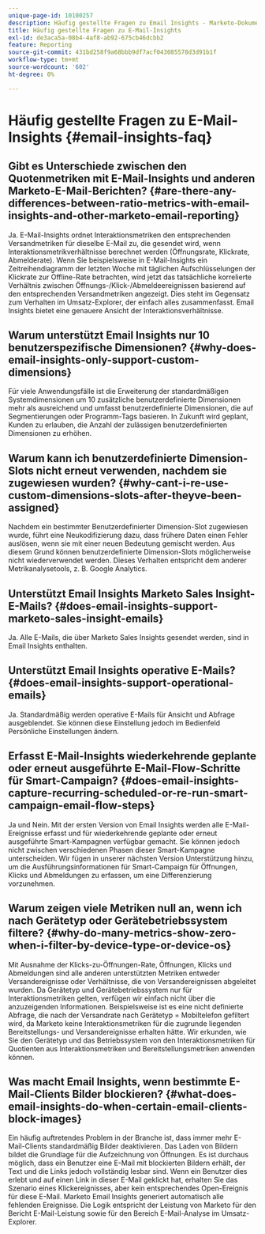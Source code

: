 ```yaml
---
unique-page-id: 10100257
description: Häufig gestellte Fragen zu Email Insights - Marketo-Dokumente - Produktdokumentation
title: Häufig gestellte Fragen zu E-Mail-Insights
exl-id: de3aca5a-08b4-4af8-ab92-675cb46dcbb2
feature: Reporting
source-git-commit: 431bd258f9a68bbb9df7acf043085578d3d91b1f
workflow-type: tm+mt
source-wordcount: '602'
ht-degree: 0%

---
```


# Häufig gestellte Fragen zu E-Mail-Insights {#email-insights-faq}

## Gibt es Unterschiede zwischen den Quotenmetriken mit E-Mail-Insights und anderen Marketo-E-Mail-Berichten? {#are-there-any-differences-between-ratio-metrics-with-email-insights-and-other-marketo-email-reporting}

Ja. E-Mail-Insights ordnet Interaktionsmetriken den entsprechenden Versandmetriken für dieselbe E-Mail zu, die gesendet wird, wenn Interaktionsmetrikverhältnisse berechnet werden (Öffnungsrate, Klickrate, Abmelderate). Wenn Sie beispielsweise in E-Mail-Insights ein Zeitreihendiagramm der letzten Woche mit täglichen Aufschlüsselungen der Klickrate zur Offline-Rate betrachten, wird jetzt das tatsächliche korrelierte Verhältnis zwischen Öffnungs-/Klick-/Abmeldeereignissen basierend auf den entsprechenden Versandmetriken angezeigt. Dies steht im Gegensatz zum Verhalten im Umsatz-Explorer, der einfach alles zusammenfasst. Email Insights bietet eine genauere Ansicht der Interaktionsverhältnisse.

## Warum unterstützt Email Insights nur 10 benutzerspezifische Dimensionen? {#why-does-email-insights-only-support-custom-dimensions}

Für viele Anwendungsfälle ist die Erweiterung der standardmäßigen Systemdimensionen um 10 zusätzliche benutzerdefinierte Dimensionen mehr als ausreichend und umfasst benutzerdefinierte Dimensionen, die auf Segmentierungen oder Programm-Tags basieren. In Zukunft wird geplant, Kunden zu erlauben, die Anzahl der zulässigen benutzerdefinierten Dimensionen zu erhöhen.

## Warum kann ich benutzerdefinierte Dimension-Slots nicht erneut verwenden, nachdem sie zugewiesen wurden? {#why-cant-i-re-use-custom-dimensions-slots-after-theyve-been-assigned}

Nachdem ein bestimmter Benutzerdefinierter Dimension-Slot zugewiesen wurde, führt eine Neukodifizierung dazu, dass frühere Daten einen Fehler auslösen, wenn sie mit einer neuen Bedeutung gemischt werden. Aus diesem Grund können benutzerdefinierte Dimension-Slots möglicherweise nicht wiederverwendet werden. Dieses Verhalten entspricht dem anderer Metrikanalysetools, z. B. Google Analytics.

## Unterstützt Email Insights Marketo Sales Insight-E-Mails? {#does-email-insights-support-marketo-sales-insight-emails}

Ja. Alle E-Mails, die über Marketo Sales Insights gesendet werden, sind in Email Insights enthalten.

## Unterstützt Email Insights operative E-Mails? {#does-email-insights-support-operational-emails}

Ja. Standardmäßig werden operative E-Mails für Ansicht und Abfrage ausgeblendet. Sie können diese Einstellung jedoch im Bedienfeld Persönliche Einstellungen ändern.

## Erfasst E-Mail-Insights wiederkehrende geplante oder erneut ausgeführte E-Mail-Flow-Schritte für Smart-Campaign? {#does-email-insights-capture-recurring-scheduled-or-re-run-smart-campaign-email-flow-steps}

Ja und Nein. Mit der ersten Version von Email Insights werden alle E-Mail-Ereignisse erfasst und für wiederkehrende geplante oder erneut ausgeführte Smart-Kampagnen verfügbar gemacht. Sie können jedoch nicht zwischen verschiedenen Phasen dieser Smart-Kampagne unterscheiden. Wir fügen in unserer nächsten Version Unterstützung hinzu, um die Ausführungsinformationen für Smart-Campaign für Öffnungen, Klicks und Abmeldungen zu erfassen, um eine Differenzierung vorzunehmen.

## Warum zeigen viele Metriken null an, wenn ich nach Gerätetyp oder Gerätebetriebssystem filtere? {#why-do-many-metrics-show-zero-when-i-filter-by-device-type-or-device-os}

Mit Ausnahme der Klicks-zu-Öffnungen-Rate, Öffnungen, Klicks und Abmeldungen sind alle anderen unterstützten Metriken entweder Versandereignisse oder Verhältnisse, die von Versandereignissen abgeleitet wurden. Da Gerätetyp und Gerätebetriebssystem nur für Interaktionsmetriken gelten, verfügen wir einfach nicht über die anzuzeigenden Informationen. Beispielsweise ist es eine nicht definierte Abfrage, die nach der Versandrate nach Gerätetyp = Mobiltelefon gefiltert wird, da Marketo keine Interaktionsmetriken für die zugrunde liegenden Bereitstellungs- und Versandereignisse erhalten hätte. Wir erkunden, wie Sie den Gerätetyp und das Betriebssystem von den Interaktionsmetriken für Quotienten aus Interaktionsmetriken und Bereitstellungsmetriken anwenden können.

## Was macht Email Insights, wenn bestimmte E-Mail-Clients Bilder blockieren? {#what-does-email-insights-do-when-certain-email-clients-block-images}

Ein häufig auftretendes Problem in der Branche ist, dass immer mehr E-Mail-Clients standardmäßig Bilder deaktivieren. Das Laden von Bildern bildet die Grundlage für die Aufzeichnung von Öffnungen. Es ist durchaus möglich, dass ein Benutzer eine E-Mail mit blockierten Bildern erhält, der Text und die Links jedoch vollständig lesbar sind. Wenn ein Benutzer dies erlebt und auf einen Link in dieser E-Mail geklickt hat, erhalten Sie das Szenario eines Klickereignisses, aber kein entsprechendes Open-Ereignis für diese E-Mail. Marketo Email Insights generiert automatisch alle fehlenden Ereignisse. Die Logik entspricht der Leistung von Marketo für den Bericht E-Mail-Leistung sowie für den Bereich E-Mail-Analyse im Umsatz-Explorer.
